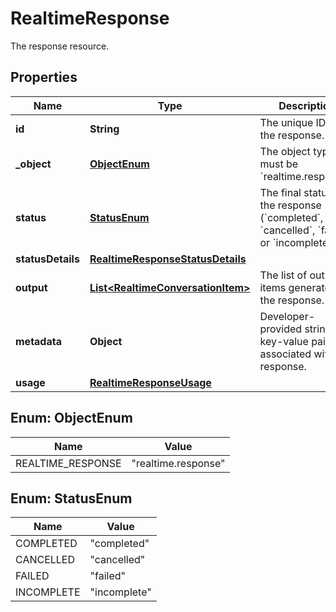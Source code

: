 

# RealtimeResponse

The response resource.

## Properties

| Name | Type | Description | Notes |
|------------ | ------------- | ------------- | -------------|
|**id** | **String** | The unique ID of the response. |  [optional] |
|**_object** | [**ObjectEnum**](#ObjectEnum) | The object type, must be &#x60;realtime.response&#x60;. |  [optional] |
|**status** | [**StatusEnum**](#StatusEnum) | The final status of the response (&#x60;completed&#x60;, &#x60;cancelled&#x60;, &#x60;failed&#x60;, or  &#x60;incomplete&#x60;).  |  [optional] |
|**statusDetails** | [**RealtimeResponseStatusDetails**](RealtimeResponseStatusDetails.md) |  |  [optional] |
|**output** | [**List&lt;RealtimeConversationItem&gt;**](RealtimeConversationItem.md) | The list of output items generated by the response. |  [optional] |
|**metadata** | **Object** | Developer-provided string key-value pairs associated with this response.  |  [optional] |
|**usage** | [**RealtimeResponseUsage**](RealtimeResponseUsage.md) |  |  [optional] |



## Enum: ObjectEnum

| Name | Value |
|---- | -----|
| REALTIME_RESPONSE | &quot;realtime.response&quot; |



## Enum: StatusEnum

| Name | Value |
|---- | -----|
| COMPLETED | &quot;completed&quot; |
| CANCELLED | &quot;cancelled&quot; |
| FAILED | &quot;failed&quot; |
| INCOMPLETE | &quot;incomplete&quot; |




